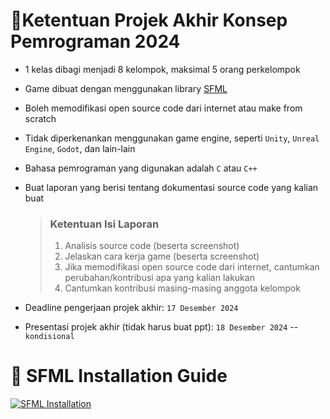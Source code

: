 # 📍Ketentuan Projek Akhir Konsep Pemrograman 2024

- 1 kelas dibagi menjadi 8 kelompok, maksimal 5 orang perkelompok
- Game dibuat dengan menggunakan library [SFML](https://www.sfml-dev.org/download/sfml/2.6.2/)
- Boleh memodifikasi open source code dari internet atau make from scratch
- Tidak diperkenankan menggunakan game engine, seperti `Unity`, `Unreal Engine`, `Godot`, dan lain-lain
- Bahasa pemrograman yang digunakan adalah `C` atau `C++`
- Buat laporan yang berisi tentang dokumentasi source code yang kalian buat

  > ### Ketentuan Isi Laporan
  >
  > 1. Analisis source code (beserta screenshot)
  > 2. Jelaskan cara kerja game (beserta screenshot)
  > 3. Jika memodifikasi open source code dari internet, cantumkan perubahan/kontribusi apa yang kalian lakukan
  > 4. Cantumkan kontribusi masing-masing anggota kelompok

- Deadline pengerjaan projek akhir: `17 Desember 2024`
- Presentasi projek akhir (tidak harus buat ppt): `18 Desember 2024` -- `kondisional`

# 🚀 SFML Installation Guide

[![SFML Installation](https://i.ytimg.com/vi/lFzpkvrscs4/maxresdefault.jpg)](https://youtu.be/lFzpkvrscs4?si=Xk9G0sQVn-cMxPgl)
